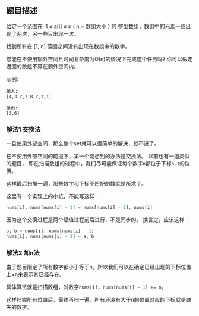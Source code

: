 ## 题目描述
给定一个范围在  1 ≤ a[i] ≤ n ( n = 数组大小 ) 的 整型数组，数组中的元素一些出现了两次，另一些只出现一次。

找到所有在 [1, n] 范围之间没有出现在数组中的数字。

您能在不使用额外空间且时间复杂度为O(n)的情况下完成这个任务吗? 你可以假定返回的数组不算在额外空间内。

示例:
```
输入:
[4,3,2,7,8,2,3,1]

输出:
[5,6]
```

### 解法1 交换法
一旦使用外部空间，那么整个set就可以很简单的解决，就不说了。

在不使用外部空间的前提下，第一个能想到的办法是交换法。
以前也有一道类似的题目，
即在扫描数组的过程中，我们尽可能保证每个数字`n`都位于下标`n-1`的位置。

这样最后扫描一遍，那些数字和下标不匹配的数就是所求了。

这里有一个实现上的小坑，不能写这样：
```python
nums[i], nums[nums[i] - 1] = nums[nums[i] - 1], nums[i]
```
因为这个交换过程是两个赋值过程前后进行，不是同步的。
换言之，应该这样：
```python
a, b = nums[i], nums[nums[i] - 1]
nums[i], nums[nums[i] - 1] = a, b
```

### 解法2 加n法
由于题目限定了所有数字都小于等于n，所以我们可以在确定已经出现的下标位置上+n来表示其已经存在。

具体算法就是扫描数组，对数字`nums[i]`，`nums[nums[i] - 1] += n`。

这样扫完所有位置后，最终再扫一遍，所有还没有大于n的位置对应的下标就是缺失的数字。